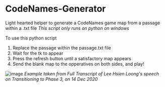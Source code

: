 # CodeNames-Generator
Light hearted helper to generate a CodeNames game map from a passage within a .txt file
_This script only runs on python on windows_

To use this python script
1. Replace the passage within the passage.txt file
2. Wait for the tk to appear 
3. Press the refresh button until a satisfactory map appears
4. Send the blank map to the opperatives on both sides, and play!

![image](https://user-images.githubusercontent.com/80518234/147224399-e843456b-aee3-40d4-8507-dbbc63ac9fc6.png)
_Example taken from Full Transcript of Lee Hsien Loong's speech on Transitioning to Phase 3, on 14 Dec 2020_

